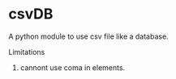 # csvDB
A python module to use csv file like a database.


Limitations
 1. cannont use coma in elements.
